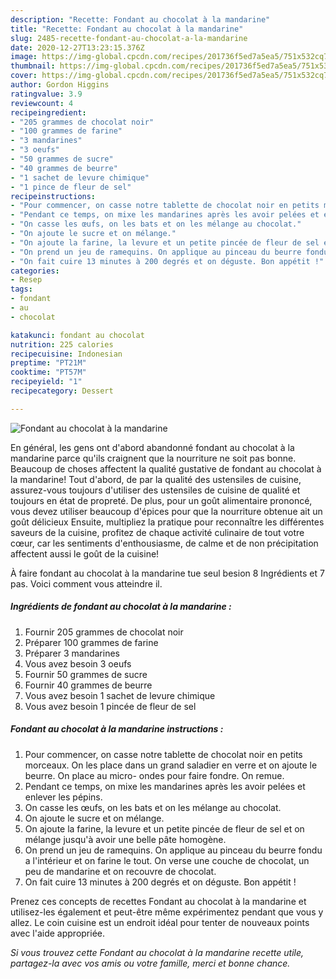```yaml
---
description: "Recette: Fondant au chocolat à la mandarine"
title: "Recette: Fondant au chocolat à la mandarine"
slug: 2485-recette-fondant-au-chocolat-a-la-mandarine
date: 2020-12-27T13:23:15.376Z
image: https://img-global.cpcdn.com/recipes/201736f5ed7a5ea5/751x532cq70/fondant-au-chocolat-a-la-mandarine-photo-principale-de-la-recette.jpg
thumbnail: https://img-global.cpcdn.com/recipes/201736f5ed7a5ea5/751x532cq70/fondant-au-chocolat-a-la-mandarine-photo-principale-de-la-recette.jpg
cover: https://img-global.cpcdn.com/recipes/201736f5ed7a5ea5/751x532cq70/fondant-au-chocolat-a-la-mandarine-photo-principale-de-la-recette.jpg
author: Gordon Higgins
ratingvalue: 3.9
reviewcount: 4
recipeingredient:
- "205 grammes de chocolat noir"
- "100 grammes de farine"
- "3 mandarines"
- "3 oeufs"
- "50 grammes de sucre"
- "40 grammes de beurre"
- "1 sachet de levure chimique"
- "1 pince de fleur de sel"
recipeinstructions:
- "Pour commencer, on casse notre tablette de chocolat noir en petits morceaux. On les place dans un grand saladier en verre et on ajoute le beurre. On place au micro- ondes pour faire fondre. On remue."
- "Pendant ce temps, on mixe les mandarines après les avoir pelées et enlever les pépins."
- "On casse les œufs, on les bats et on les mélange au chocolat."
- "On ajoute le sucre et on mélange."
- "On ajoute la farine, la levure et un petite pincée de fleur de sel et on mélange jusqu&#39;à avoir une belle pâte homogène."
- "On prend un jeu de ramequins. On applique au pinceau du beurre fondu a l&#39;intérieur et on farine le tout. On verse une couche de chocolat, un peu de mandarine et on recouvre de chocolat."
- "On fait cuire 13 minutes à 200 degrés et on déguste. Bon appétit !"
categories:
- Resep
tags:
- fondant
- au
- chocolat

katakunci: fondant au chocolat 
nutrition: 225 calories
recipecuisine: Indonesian
preptime: "PT21M"
cooktime: "PT57M"
recipeyield: "1"
recipecategory: Dessert

---
```



![Fondant au chocolat à la mandarine](https://img-global.cpcdn.com/recipes/201736f5ed7a5ea5/751x532cq70/fondant-au-chocolat-a-la-mandarine-photo-principale-de-la-recette.jpg)

En général, les gens ont d'abord abandonné fondant au chocolat à la mandarine parce qu'ils craignent que la nourriture ne soit pas bonne. Beaucoup de choses affectent la qualité gustative de fondant au chocolat à la mandarine! Tout d'abord, de par la qualité des ustensiles de cuisine, assurez-vous toujours d'utiliser des ustensiles de cuisine de qualité et toujours en état de propreté. De plus, pour un goût alimentaire prononcé, vous devez utiliser beaucoup d'épices pour que la nourriture obtenue ait un goût délicieux Ensuite, multipliez la pratique pour reconnaître les différentes saveurs de la cuisine, profitez de chaque activité culinaire de tout votre cœur, car les sentiments d'enthousiasme, de calme et de non précipitation affectent aussi le goût de la cuisine!

<!--inarticleads1-->

À faire fondant au chocolat à la mandarine tue seul besion 8 Ingrédients et 7 pas. Voici comment vous atteindre il.

##### Ingrédients de fondant au chocolat à la mandarine :

1. Fournir 205 grammes de chocolat noir
1. Préparer 100 grammes de farine
1. Préparer 3 mandarines
1. Vous avez besoin 3 oeufs
1. Fournir 50 grammes de sucre
1. Fournir 40 grammes de beurre
1. Vous avez besoin 1 sachet de levure chimique
1. Vous avez besoin 1 pincée de fleur de sel




<!--inarticleads2-->

##### Fondant au chocolat à la mandarine instructions :

1. Pour commencer, on casse notre tablette de chocolat noir en petits morceaux. On les place dans un grand saladier en verre et on ajoute le beurre. On place au micro- ondes pour faire fondre. On remue.
1. Pendant ce temps, on mixe les mandarines après les avoir pelées et enlever les pépins.
1. On casse les œufs, on les bats et on les mélange au chocolat.
1. On ajoute le sucre et on mélange.
1. On ajoute la farine, la levure et un petite pincée de fleur de sel et on mélange jusqu&#39;à avoir une belle pâte homogène.
1. On prend un jeu de ramequins. On applique au pinceau du beurre fondu a l&#39;intérieur et on farine le tout. On verse une couche de chocolat, un peu de mandarine et on recouvre de chocolat.
1. On fait cuire 13 minutes à 200 degrés et on déguste. Bon appétit !




<!--inarticleads1-->

<p>
Prenez ces concepts de recettes Fondant au chocolat à la mandarine et utilisez-les également et peut-être même expérimentez pendant que vous y allez. Le coin cuisine est un endroit idéal pour tenter de nouveaux points avec l'aide appropriée.
</p>

<p>
<i>Si vous trouvez cette Fondant au chocolat à la mandarine recette utile, partagez-la avec vos amis ou votre famille, merci et bonne chance.</i>
</p>
